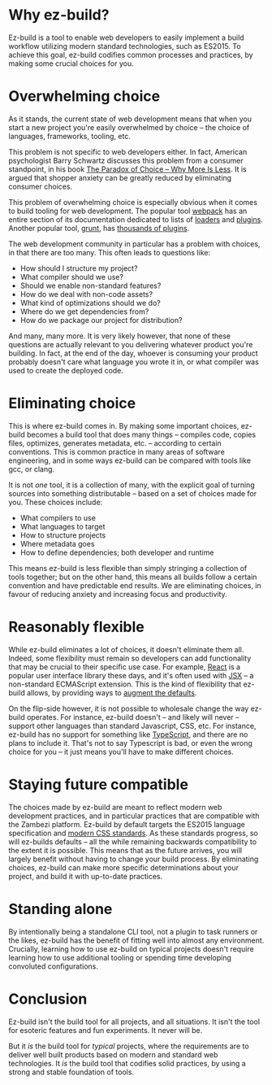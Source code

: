 # Why ez-build?

Ez-build is a tool to enable web developers to easily implement a build workflow utilizing modern standard technologies, such as ES2015. To achieve this goal, ez-build codifies common processes and practices, by making some crucial choices for you.

# Overwhelming choice

As it stands, the current state of web development means that when you start a new project you're easily overwhelmed by choice – the choice of languages, frameworks, tooling, etc.

This problem is not specific to web developers either. In fact, American psychologist Barry Schwartz discusses this problem from a consumer standpoint, in his book [The Paradox of Choice – Why More Is Less][1]. It is argued that shopper anxiety can be greatly reduced by eliminating consumer choices.

[1]: https://en.wikipedia.org/wiki/The_Paradox_of_Choice

This problem of overwhelming choice is especially obvious when it comes to build tooling for web development. The popular tool [webpack][2] has an entire section of its documentation dedicated to lists of [loaders][3] and [plugins][4]. Another popular tool, [grunt][5], has [thousands of plugins][6].

[2]: http://webpack.github.io/docs/ 
[3]: http://webpack.github.io/docs/list-of-loaders.html
[4]: http://webpack.github.io/docs/list-of-plugins.html
[5]: http://gruntjs.com
[6]: http://gruntjs.com/plugins

The web development community in particular has a problem with choices, in that there are too many. This often leads to questions like:

- How should I structure my project?
- What compiler should we use?
- Should we enable non-standard features?
- How do we deal with non-code assets?
- What kind of optimizations should we do?
- Where do we get dependencies from?
- How do we package our project for distribution?

And many, many more. It is very likely however, that none of these questions are actually relevant to you delivering whatever product you're building. In fact, at the end of the day, whoever is consuming your product probably doesn't care what language you wrote it in, or what compiler was used to create the deployed code.

# Eliminating choice

This is where ez-build comes in. By making some important choices, ez-build becomes a build tool that does many things – compiles code, copies files, optimizes, generates metadata, etc. – according to certain conventions. This is common practice in many areas of software engineering, and in some ways ez-build can be compared with tools like gcc, or clang.

It is not *one* tool, it is a collection of many, with the explicit goal of turning sources into something distributable – based on a set of choices made for you. These choices include:

- What compilers to use
- What languages to target
- How to structure projects
- Where metadata goes
- How to define dependencies; both developer and runtime

This means ez-build is less flexible than simply stringing a collection of tools together; but on the other hand, this means all builds follow a certain convention and have predictable end results. We are eliminating choices, in favour of reducing anxiety and increasing focus and productivity.

# Reasonably flexible

While ez-build eliminates a lot of choices, it doesn't eliminate them all. Indeed, some flexibility must remain so developers can add functionality that may be crucial to their specific use case. For example, [React][7] is a popular user interface library these days, and it's often used with [JSX][8] – a non-standard ECMAScript extension. This is the kind of flexibility that ez-build allows, by providing ways to [augment the defaults][9].

[7]: https://facebook.github.io/react/
[8]: https://facebook.github.io/jsx/
[9]: ../README.md#using-additional-plugins

On the flip-side however, it is not possible to wholesale change the way ez-build operates. For instance, ez-build doesn't – and likely will never – support other languages than standard Javascript, CSS, etc. For instance, ez-build has no support for something like [TypeScript][10], and there are no plans to include it. That's not to say Typescript is bad, or even the wrong choice for you – it just means you'll have to make different choices.

[10]: http://www.typescriptlang.org

# Staying future compatible

The choices made by ez-build are meant to reflect modern web development practices, and in particular practices that are compatible with the Zambezi platform. Ez-build by default targets the ES2015 language specification and [modern CSS standards][11]. As these standards progress, so will ez-builds defaults – all the while remaining backwards compatibility to the extent it is possible. This means that as the future arrives, you will largely benefit without having to change your build process. By eliminating choices, ez-build can make more specific determinations about your project, and build it with up-to-date practices.

[11]: http://www.xanthir.com/b4Ko0

# Standing alone

By intentionally being a standalone CLI tool, not a plugin to task runners or the likes, ez-build has the benefit of fitting well into almost any environment. Crucially, learning how to use ez-build on typical projects doesn't require learning how to use additional tooling or spending time developing convoluted configurations.

# Conclusion

Ez-build isn't the build tool for all projects, and all situations. It isn't the tool for esoteric features and fun experiments. It never will be.

But it *is* the build tool for *typical* projects, where the requirements are to deliver well built products based on modern and standard web technologies. It *is* the build tool that codifies solid practices, by using a strong and stable foundation of tools.